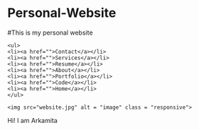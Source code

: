# Personal-Website
#This is my personal website
<!DOCTYPE html>
<html lang ="en">
<head>
	<title>Homepage</title>
	
  <meta charset="utf-8">
  <meta name = "viewport" content = "width = device-width, initial-scale = 1">
  <link rel="stylesheet" type="text/css" href="style.css">
  <meta name="viewport" content="width=device-width, initial-scale=1">
  <link rel="stylesheet" href="https://maxcdn.bootstrapcdn.com/bootstrap/3.4.0/css/bootstrap.min.css">
  <script src="https://ajax.googleapis.com/ajax/libs/jquery/3.4.0/jquery.min.js"></script>
  <script src="https://maxcdn.bootstrapcdn.com/bootstrap/3.4.0/js/bootstrap.min.js"></script>
  

</head>
<body >
  
    <ul>
    <li><a href="">Contact</a></li>
    <li><a href="">Services</a></li>
    <li><a href="">Resume</a></li>
    <li><a href="">About</a></li>
    <li><a href="">Portfolio</a></li>
    <li><a href="">Code</a></li>
    <li><a href="">Home</a></li>
    </ul>

    <img src="website.jpg" alt = "image" class = "responsive">
  <div class = "text-center text-uppercase">
	 <p> Hi! I am Arkamita</p>
  </div>
  

  
</body>
</html>
